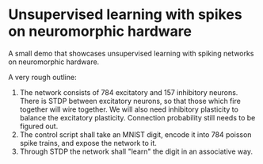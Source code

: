 # Unsupervised learning with spikes on neuromorphic hardware

A small demo that showcases unsupervised learning with spiking networks on neuromorphic hardware.

A very rough outline:

1. The network consists of 784 excitatory and 157 inhibitory neurons. There is STDP between excitatory neurons, so that those which fire together will wire together. We will also need inhibitory plasticity to balance the excitatory plasticity. Connection probability still needs to be figured out.
3. The control script shall take an MNIST digit, encode it into 784 poisson spike trains, and expose the network to it.
4. Through STDP the network shall "learn" the digit in an associative way. 